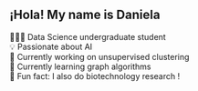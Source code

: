 ## ¡Hola! My name is Daniela

 👩🏻‍💻 Data Science undergraduate student   <br> 
 💡 Passionate about AI <br>
 🚀 Currently working on unsupervised clustering <br>
 🧠 Currently learning graph algorithms <br>
 🌱 Fun fact: I also do biotechnology research ! <br>
